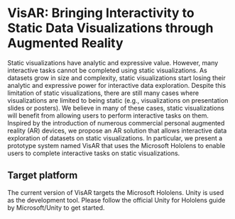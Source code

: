 # VisAR: Bringing Interactivity to Static Data Visualizations through Augmented Reality
Static visualizations have analytic and expressive value. However, many interactive tasks cannot be completed using static visualizations. As datasets grow in size and complexity, static visualizations start losing their analytic and expressive power for interactive data exploration. Despite this limitation of static visualizations, there are still many cases where visualizations are limited to being static (e.g., visualizations on presentation slides or posters). We believe in many of these cases, static visualizations will benefit from allowing users to perform interactive tasks on them.<br>
Inspired by the introduction of numerous commercial personal augmented reality (AR) devices, we propose an AR solution that allows interactive data exploration of datasets on static visualizations. In particular, we present a prototype system named VisAR that uses the Microsoft Hololens to enable users to complete interactive tasks on static visualizations.<br>

## Target platform
The current version of VisAR targets the Microsoft Hololens. Unity is used as the development tool. Please follow the official Unity for Hololens guide by Microsoft/Unity to get started.
